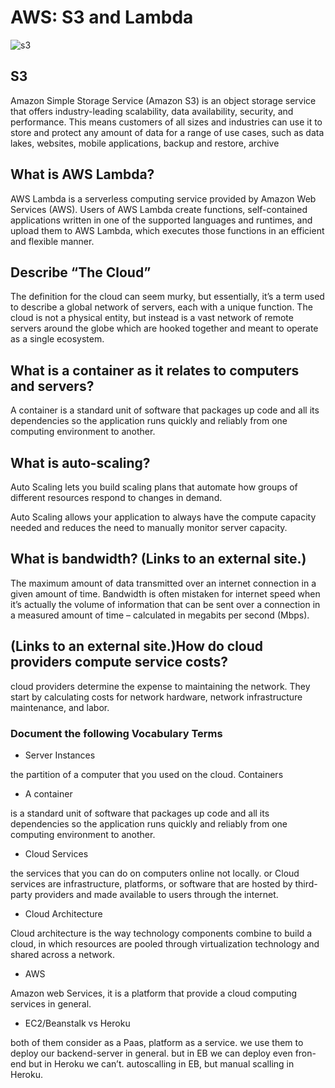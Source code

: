 # AWS: S3 and Lambda

![s3](https://d2908q01vomqb2.cloudfront.net/1b6453892473a467d07372d45eb05abc2031647a/2020/05/19/s3-lambda4.png)

## S3

Amazon Simple Storage Service (Amazon S3) is an object storage service that offers industry-leading scalability, data availability, security, and performance. This means customers of all sizes and industries can use it to store and protect any amount of data for a range of use cases, such as data lakes, websites, mobile applications, backup and restore, archive

## What is AWS Lambda?

AWS Lambda is a serverless computing service provided by Amazon Web Services (AWS). Users of AWS Lambda create functions, self-contained applications written in one of the supported languages and runtimes, and upload them to AWS Lambda, which executes those functions in an efficient and flexible manner.

## Describe “The Cloud”

The definition for the cloud can seem murky, but essentially, it’s a term used to describe a global network of servers, each with a unique function. The cloud is not a physical entity, but instead is a vast network of remote servers around the globe which are hooked together and meant to operate as a single ecosystem.

## What is a container as it relates to computers and servers?

A container is a standard unit of software that packages up code and all its dependencies so the application runs quickly and reliably from one computing environment to another.

## What is auto-scaling?

Auto Scaling lets you build scaling plans that automate how groups of different resources respond to changes in demand.

Auto Scaling allows your application to always have the compute capacity needed and reduces the need to manually monitor server capacity.

## What is bandwidth? (Links to an external site.)

The maximum amount of data transmitted over an internet connection in a given amount of time. Bandwidth is often mistaken for internet speed when it’s actually the volume of information that can be sent over a connection in a measured amount of time – calculated in megabits per second (Mbps).

## (Links to an external site.)How do cloud providers compute service costs?

cloud providers determine the expense to maintaining the network. They start by calculating costs for network hardware, network infrastructure maintenance, and labor.

### Document the following Vocabulary Terms

* Server Instances

the partition of a computer that you used on the cloud.
Containers

* A container

 is a standard unit of software that packages up code and all its dependencies so the application runs quickly and reliably from one computing environment to another.

* Cloud Services

the services that you can do on computers online not locally. or Cloud services are infrastructure, platforms, or software that are hosted by third-party providers and made available to users through the internet.

* Cloud Architecture

Cloud architecture is the way technology components combine to build a cloud, in which resources are pooled through virtualization technology and shared across a network.

* AWS

Amazon web Services, it is a platform that provide a cloud computing services in general.

* EC2/Beanstalk vs Heroku

both of them consider as a Paas, platform as a service.
we use them to deploy our backend-server in general. but in EB we can deploy even fron-end but in Heroku we can’t.
autoscalling in EB, but manual scalling in Heroku.
